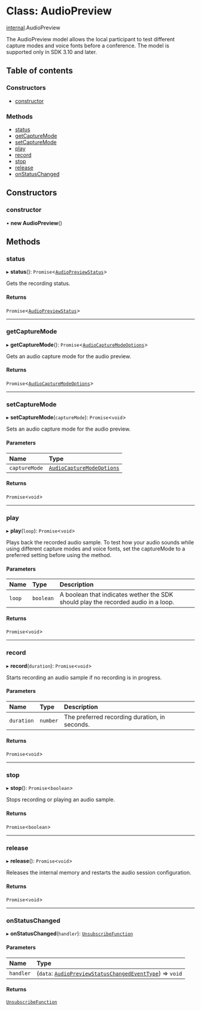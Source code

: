 # Class: AudioPreview

[internal](../modules/internal.md).AudioPreview

The AudioPreview model allows the local participant to test different capture modes and voice fonts before a conference. The model is supported only in SDK 3.10 and later.

## Table of contents

### Constructors

- [constructor](internal.AudioPreview.md#constructor)

### Methods

- [status](internal.AudioPreview.md#status)
- [getCaptureMode](internal.AudioPreview.md#getcapturemode)
- [setCaptureMode](internal.AudioPreview.md#setcapturemode)
- [play](internal.AudioPreview.md#play)
- [record](internal.AudioPreview.md#record)
- [stop](internal.AudioPreview.md#stop)
- [release](internal.AudioPreview.md#release)
- [onStatusChanged](internal.AudioPreview.md#onstatuschanged)

## Constructors

### constructor

• **new AudioPreview**()

## Methods

### status

▸ **status**(): `Promise`<[`AudioPreviewStatus`](../enums/internal.AudioPreviewStatus.md)\>

Gets the recording status.

#### Returns

`Promise`<[`AudioPreviewStatus`](../enums/internal.AudioPreviewStatus.md)\>

___

### getCaptureMode

▸ **getCaptureMode**(): `Promise`<[`AudioCaptureModeOptions`](../interfaces/internal.AudioCaptureModeOptions.md)\>

Gets an audio capture mode for the audio preview.

#### Returns

`Promise`<[`AudioCaptureModeOptions`](../interfaces/internal.AudioCaptureModeOptions.md)\>

___

### setCaptureMode

▸ **setCaptureMode**(`captureMode`): `Promise`<`void`\>

Sets an audio capture mode for the audio preview.

#### Parameters

| Name | Type |
| :------ | :------ |
| `captureMode` | [`AudioCaptureModeOptions`](../interfaces/internal.AudioCaptureModeOptions.md) |

#### Returns

`Promise`<`void`\>

___

### play

▸ **play**(`loop`): `Promise`<`void`\>

Plays back the recorded audio sample. To test how your audio sounds while using different capture modes and voice fonts, set the captureMode to a preferred setting before using the method.

#### Parameters

| Name | Type | Description |
| :------ | :------ | :------ |
| `loop` | `boolean` | A boolean that indicates wether the SDK should play the recorded audio in a loop. |

#### Returns

`Promise`<`void`\>

___

### record

▸ **record**(`duration`): `Promise`<`void`\>

Starts recording an audio sample if no recording is in progress.

#### Parameters

| Name | Type | Description |
| :------ | :------ | :------ |
| `duration` | `number` | The preferred recording duration, in seconds. |

#### Returns

`Promise`<`void`\>

___

### stop

▸ **stop**(): `Promise`<`boolean`\>

Stops recording or playing an audio sample.

#### Returns

`Promise`<`boolean`\>

___

### release

▸ **release**(): `Promise`<`void`\>

Releases the internal memory and restarts the audio session configuration.

#### Returns

`Promise`<`void`\>

___

### onStatusChanged

▸ **onStatusChanged**(`handler`): [`UnsubscribeFunction`](../modules/internal.md#unsubscribefunction)

#### Parameters

| Name | Type |
| :------ | :------ |
| `handler` | (`data`: [`AudioPreviewStatusChangedEventType`](../interfaces/internal.AudioPreviewStatusChangedEventType.md)) => `void` |

#### Returns

[`UnsubscribeFunction`](../modules/internal.md#unsubscribefunction)
